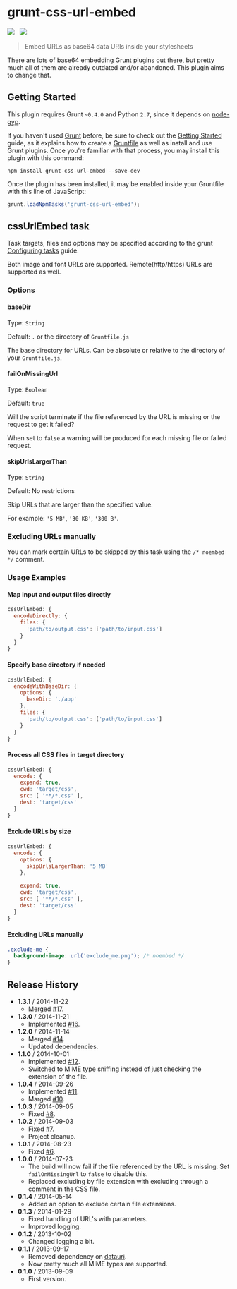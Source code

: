# grunt-css-url-embed

![](https://badge.fury.io/js/grunt-css-url-embed.svg)&nbsp;&nbsp;
![](https://david-dm.org/mihhail-lapushkin/grunt-css-url-embed.png)

> Embed URLs as base64 data URIs inside your stylesheets

There are lots of base64 embedding Grunt plugins out there, but pretty much all of them are already outdated and/or abandoned. This plugin aims to change that.


## Getting Started
This plugin requires Grunt `~0.4.0` and Python `2.7`, since it depends on [node-gyp](https://github.com/TooTallNate/node-gyp/#installation).

If you haven't used [Grunt](http://gruntjs.com/) before, be sure to check out the [Getting Started](http://gruntjs.com/getting-started) guide, as it explains how to create a [Gruntfile](http://gruntjs.com/sample-gruntfile) as well as install and use Grunt plugins. Once you're familiar with that process, you may install this plugin with this command:

```shell
npm install grunt-css-url-embed --save-dev
```

Once the plugin has been installed, it may be enabled inside your Gruntfile with this line of JavaScript:

```js
grunt.loadNpmTasks('grunt-css-url-embed');
```

## cssUrlEmbed task
Task targets, files and options may be specified according to the grunt [Configuring tasks](http://gruntjs.com/configuring-tasks) guide.

Both image and font URLs are supported. Remote(http/https) URLs are supported as well.

### Options

#### baseDir

Type: `String`

Default: `.` or the directory of `Gruntfile.js`

The base directory for URLs. Can be absolute or relative to the directory of your `Gruntfile.js`.

#### failOnMissingUrl

Type: `Boolean`

Default: `true`

Will the script terminate if the file referenced by the URL is missing or the request to get it failed?

When set to `false` a warning will be produced for each missing file or failed request.

#### skipUrlsLargerThan

Type: `String`

Default: No restrictions

Skip URLs that are larger than the specified value.

For example: `'5 MB'`, `'30 KB'`, `'300 B'`.

### Excluding URLs manually

You can mark certain URLs to be skipped by this task using the `/* noembed */` comment.

### Usage Examples

#### Map input and output files directly

```js
cssUrlEmbed: {
  encodeDirectly: {
    files: {
      'path/to/output.css': ['path/to/input.css']
    }
  }
}
```

#### Specify base directory if needed
```js
cssUrlEmbed: {
  encodeWithBaseDir: {
    options: {
      baseDir: './app'
    },
    files: {
      'path/to/output.css': ['path/to/input.css']
    }
  }
}
```

#### Process all CSS files in target directory
```js
cssUrlEmbed: {
  encode: {
    expand: true,
    cwd: 'target/css',
    src: [ '**/*.css' ],
    dest: 'target/css'
  }
}
```

#### Exclude URLs by size
```js
cssUrlEmbed: {
  encode: {
    options: {
      skipUrlsLargerThan: '5 MB'
    },
  
    expand: true,
    cwd: 'target/css',
    src: [ '**/*.css' ],
    dest: 'target/css'
  }
}
```

#### Excluding URLs manually
```css
.exclude-me {
  background-image: url('exclude_me.png'); /* noembed */
}
```

## Release History
 * **1.3.1** / 2014-11-22
   * Merged [#17](https://github.com/mihhail-lapushkin/grunt-css-url-embed/pull/17).
 * **1.3.0** / 2014-11-21
   * Implemented [#16](https://github.com/mihhail-lapushkin/grunt-css-url-embed/issues/16).
 * **1.2.0** / 2014-11-14
   * Merged [#14](https://github.com/mihhail-lapushkin/grunt-css-url-embed/pull/14).
   * Updated dependencies.
 * **1.1.0** / 2014-10-01
   * Implemented [#12](https://github.com/mihhail-lapushkin/grunt-css-url-embed/issues/12).
   * Switched to MIME type sniffing instead of just checking the extension of the file.
 * **1.0.4** / 2014-09-26
   * Implemented [#11](https://github.com/mihhail-lapushkin/grunt-css-url-embed/issues/11).
   * Marged [#10](https://github.com/mihhail-lapushkin/grunt-css-url-embed/pull/10).
 * **1.0.3** / 2014-09-05
   * Fixed [#8](https://github.com/mihhail-lapushkin/grunt-css-url-embed/issues/8).
 * **1.0.2** / 2014-09-03
   * Fixed [#7](https://github.com/mihhail-lapushkin/grunt-css-url-embed/issues/7).
   * Project cleanup.
 * **1.0.1** / 2014-08-23
   * Fixed [#6](https://github.com/mihhail-lapushkin/grunt-css-url-embed/issues/6).
 * **1.0.0** / 2014-07-23
   * The build will now fail if the file referenced by the URL is missing. Set `failOnMissingUrl` to `false` to disable this.
   * Replaced excluding by file extension with excluding through a comment in the CSS file.
 * **0.1.4** / 2014-05-14
   * Added an option to exclude certain file extensions.
 * **0.1.3** / 2014-01-29
   * Fixed handling of URL's with parameters.
   * Improved logging.
 * **0.1.2** / 2013-10-02
   * Changed logging a bit.
 * **0.1.1** / 2013-09-17
   * Removed dependency on [datauri](https://github.com/heldr/datauri).
   * Now pretty much all MIME types are supported.
 * **0.1.0** / 2013-09-09
   * First version.
